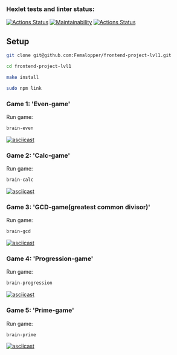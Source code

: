 ### Hexlet tests and linter status:
[![Actions Status](https://github.com/Femalopper/frontend-project-lvl1/workflows/hexlet-check/badge.svg)](https://github.com/Femalopper/frontend-project-lvl1/actions)
[![Maintainability](https://api.codeclimate.com/v1/badges/04e1a5c0e35f415f48f0/maintainability)](https://codeclimate.com/github/Femalopper/frontend-project-lvl1/maintainability)
[![Actions Status](https://github.com/Femalopper/frontend-project-lvl1/workflows/eslint-check/badge.svg)](https://github.com/Femalopper/frontend-project-lvl1/actions)

## Setup

```sh
git clone git@github.com:Femalopper/frontend-project-lvl1.git

cd frontend-project-lvl1

make install

sudo npm link
```

### Game 1: 'Even-game'

Run game:

```sh
brain-even
```

[![asciicast](https://asciinema.org/a/hbDSFziAw1ETjE7Qfv58rxAaz.svg)](https://asciinema.org/a/hbDSFziAw1ETjE7Qfv58rxAaz)

### Game 2: 'Calc-game'

Run game:

```sh
brain-calc
```

[![asciicast](https://asciinema.org/a/Za9i6q5rWO6Xkp3C37YXsRoJB.svg)](https://asciinema.org/a/Za9i6q5rWO6Xkp3C37YXsRoJB)

### Game 3: 'GCD-game(greatest common divisor)'

Run game:

```sh
brain-gcd
```

[![asciicast](https://asciinema.org/a/fCGk6dF8M50RPgNO8mB5cnUWD.svg)](https://asciinema.org/a/fCGk6dF8M50RPgNO8mB5cnUWD)

### Game 4: 'Progression-game'

Run game:

```sh
brain-progression
```

[![asciicast](https://asciinema.org/a/K4fvNJDtVvNXwnko7AiiYETNp.svg)](https://asciinema.org/a/K4fvNJDtVvNXwnko7AiiYETNp)

### Game 5: 'Prime-game'

Run game:

```sh
brain-prime
```

[![asciicast](https://asciinema.org/a/2LvLNMGWsQ0s0G6yXhmt8hR9t.svg)](https://asciinema.org/a/2LvLNMGWsQ0s0G6yXhmt8hR9t)